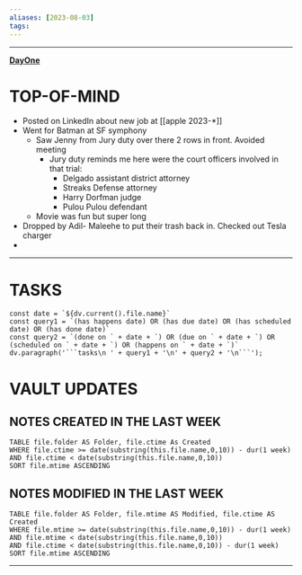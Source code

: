 ```yaml
---
aliases: [2023-08-03]
tags: 
---
```


---

**[DayOne](dayone://open?date=2023-08-03)**

# TOP-OF-MIND
- Posted on LinkedIn about new job at [[apple 2023-*]]
- Went for Batman at SF symphony
	- Saw Jenny from Jury duty over there 2 rows in front. Avoided meeting
		- Jury duty reminds me here were the court officers involved in that trial:
			- Delgado assistant district attorney
			- Streaks Defense attorney 
			- Harry Dorfman judge
			- Pulou Pulou defendant
	- Movie was fun but super long
- Dropped by Adil- Maleehe to put their trash back in. Checked out Tesla charger
- 

---
# TASKS
```dataviewjs
const date = `${dv.current().file.name}`
const query1 = `(has happens date) OR (has due date) OR (has scheduled date) OR (has done date)`
const query2 = `(done on ` + date + `) OR (due on ` + date + `) OR (scheduled on ` + date + `) OR (happens on ` + date + `)`
dv.paragraph('```tasks\n ' + query1 + '\n' + query2 + '\n```');
```
# VAULT UPDATES
## NOTES CREATED IN THE LAST WEEK
``` dataview
TABLE file.folder AS Folder, file.ctime As Created
WHERE file.ctime >= date(substring(this.file.name,0,10)) - dur(1 week) AND file.ctime < date(substring(this.file.name,0,10))
SORT file.mtime ASCENDING
```

## NOTES MODIFIED IN THE LAST WEEK
``` dataview
TABLE file.folder AS Folder, file.mtime AS Modified, file.ctime AS Created
WHERE file.mtime >= date(substring(this.file.name,0,10)) - dur(1 week)
AND file.mtime < date(substring(this.file.name,0,10))
AND file.ctime < date(substring(this.file.name,0,10)) - dur(1 week)
SORT file.mtime ASCENDING
```
---
